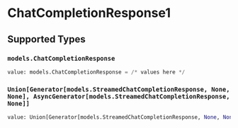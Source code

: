 # ChatCompletionResponse1


## Supported Types

### `models.ChatCompletionResponse`

```python
value: models.ChatCompletionResponse = /* values here */
```

### `Union[Generator[models.StreamedChatCompletionResponse, None, None], AsyncGenerator[models.StreamedChatCompletionResponse, None]]`

```python
value: Union[Generator[models.StreamedChatCompletionResponse, None, None], AsyncGenerator[models.StreamedChatCompletionResponse, None]] = /* values here */
```

